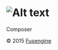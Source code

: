 ![Alt text](http://fusengine.ch/img/composer.png)
=================================================

Composer

&copy; 2015 [Fusengine](http://fusengine.com)
